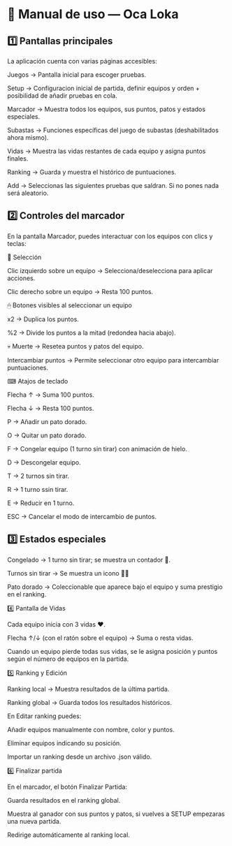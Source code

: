 #  📖 Manual de uso — Oca Loka
## 1️⃣ Pantallas principales

La aplicación cuenta con varias páginas accesibles:

Juegos → Pantalla inicial para escoger pruebas.

Setup → Configuracion inicial de partida, definir equipos y orden + posibilidad de añadir pruebas en cola.

Marcador → Muestra todos los equipos, sus puntos, patos y estados especiales.

Subastas → Funciones específicas del juego de subastas (deshabilitados ahora mismo).

Vidas → Muestra las vidas restantes de cada equipo y asigna puntos finales.

Ranking → Guarda y muestra el histórico de puntuaciones.

Add → Seleccionas las siguientes pruebas que saldran. Si no pones nada será aleatorio.

## 2️⃣ Controles del marcador

En la pantalla Marcador, puedes interactuar con los equipos con clics y teclas:

🎯 Selección

Clic izquierdo sobre un equipo → Selecciona/deselecciona para aplicar acciones.

Clic derecho sobre un equipo → Resta 100 puntos.

🖱 Botones visibles al seleccionar un equipo

x2 → Duplica los puntos.

%2 → Divide los puntos a la mitad (redondea hacia abajo).

💀 Muerte → Resetea puntos y patos del equipo.

Intercambiar puntos → Permite seleccionar otro equipo para intercambiar puntuaciones.

⌨ Atajos de teclado

Flecha ↑ → Suma 100 puntos.

Flecha ↓ → Resta 100 puntos.

P → Añadir un pato dorado.

O → Quitar un pato dorado.

F → Congelar equipo (1 turno sin tirar) con animación de hielo.

D → Descongelar equipo.

T → 2 turnos sin tirar.

R → 1 turno ssin tirar.

E → Reducir en 1 turno.

ESC → Cancelar el modo de intercambio de puntos.

## 3️⃣ Estados especiales

Congelado → 1 turno sin tirar; se muestra un contador 🧊.

Turnos sin tirar → Se muestra un icono 🚫🎲

Pato dorado → Coleccionable que aparece bajo el equipo y suma prestigio en el ranking.

4️⃣ Pantalla de Vidas

Cada equipo inicia con 3 vidas ❤️.

Flecha ↑/↓ (con el ratón sobre el equipo) → Suma o resta vidas.

Cuando un equipo pierde todas sus vidas, se le asigna posición y puntos según el número de equipos en la partida.

5️⃣ Ranking y Edición

Ranking local → Muestra resultados de la última partida.

Ranking global → Guarda todos los resultados históricos.

En Editar ranking puedes:

Añadir equipos manualmente con nombre, color y puntos.

Eliminar equipos indicando su posición.

Importar un ranking desde un archivo .json válido.

6️⃣ Finalizar partida

En el marcador, el botón Finalizar Partida:

Guarda resultados en el ranking global.

Muestra al ganador con sus puntos y patos, si vuelves a SETUP empezaras una nueva partida.

Redirige automáticamente al ranking local.
